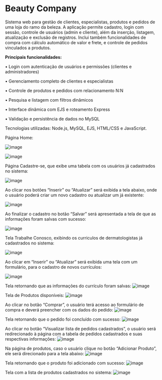 # Beauty Company
Sistema web para gestão de clientes, especialistas, produtos e pedidos de uma loja do ramo da beleza. A aplicação permite cadastro, login com sessão, controle de usuários (admin e cliente), além da inserção, listagem, atualização e exclusão de registros. Inclui também funcionalidades de compra com cálculo automático de valor e frete, e controle de pedidos vinculados a produtos.

**Principais funcionalidades:**

• Login com autenticação de usuários e permissões (clientes e administradores)

• Gerenciamento completo de clientes e especialistas

• Controle de produtos e pedidos com relacionamento N:N

• Pesquisa e listagem com filtros dinâmicos

• Interface dinâmica com EJS e roteamento Express

• Validação e persistência de dados no MySQL

Tecnologias utilizadas:
Node.js, MySQL, EJS, HTML/CSS e JavaScript.

Página Home:

![image](https://github.com/user-attachments/assets/2578278a-5011-463b-b12a-7d79e8230942)

![image](https://github.com/user-attachments/assets/bbfc08bc-e96f-4420-91a1-10bfecdb2ddf)

Página Cadastre-se, que exibe uma tabela com os usuários já cadastrados no sistema:

![image](https://github.com/user-attachments/assets/0fb35e1a-03c7-404e-bfc5-57f1c8bb002e)

Ao clicar nos botões “Inserir” ou “Atualizar” será exibida a tela abaixo, onde o usuário poderá criar um novo cadastro ou atualizar um já existente:

![image](https://github.com/user-attachments/assets/4de81e2a-71f9-4f4a-b3d7-c07a91436e28)

Ao finalizar o cadastro no botão “Salvar” será apresentada a tela de que as informações foram salvas com sucesso:

![image](https://github.com/user-attachments/assets/477f698c-410b-4dbe-aca4-7b3c55f46be1)

Tela Trabalhe Conosco, exibindo os curriculos de dermatologistas já cadastrados no sistema:

![image](https://github.com/user-attachments/assets/921e85fc-68f4-47ab-9400-5b8411904437)


Ao clicar em “Inserir” ou “Atualizar” será exibida uma tela com um formulário, para o cadastro de novos currículos:

![image](https://github.com/user-attachments/assets/d6c460b8-46d6-4e26-b011-74cedaafbdd8)

Tela retornando que as informações do currículo foram salvas:
![image](https://github.com/user-attachments/assets/990764c0-222d-4bac-9b95-2862676aaefe)

Tela de Produtos disponíveis:
![image](https://github.com/user-attachments/assets/d84e0679-8c90-4c0e-9a50-3f8fbbb28eb6)

Ao clicar no botão “Comprar”, o usuário terá acesso ao formulário de compra e deverá preencher com os dados do pedido:
![image](https://github.com/user-attachments/assets/73ea7cbc-f153-4a81-ba85-365ae34550e2)

Tela retornando que o pedido foi concluído com sucesso:
![image](https://github.com/user-attachments/assets/3bfa2cd4-ea2f-413f-a6cf-e086fab22696)

Ao clicar no botão “Visualizar lista de pedidos cadastrados”, o usuário será redirecionado à página com a tabela de pedidos cadastrados e suas respectivas informações:
![image](https://github.com/user-attachments/assets/06166d87-b9a3-4232-83b5-9c861a2766d0)

Na página de produtos, caso o usuário clique no botão “Adicionar Produto”, ele será direcionado para a tela abaixo:
![image](https://github.com/user-attachments/assets/ce9f0391-32c3-44d7-aebc-d503e53886ea)

Tela retornando que o produto foi adicionado com sucesso:
![image](https://github.com/user-attachments/assets/91afe17f-77e7-4411-b1e9-1907b1af1c2b)

Tela com a lista de produtos cadastrados no sistema:
![image](https://github.com/user-attachments/assets/2f3a756f-a417-4d7f-b436-4728899deeb9)











